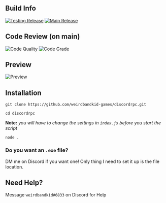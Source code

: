 ## Build Info
[![Testing Release](https://github.com/weirdbandkid-games/discordrpc/actions/workflows/release_testing.yml/badge.svg)](https://github.com/weirdbandkid-games/discordrpc/actions/workflows/release_testing.yml)
[![Main Release](https://github.com/weirdbandkid-games/discordrpc/actions/workflows/release_main.yml/badge.svg)](https://github.com/weirdbandkid-games/discordrpc/actions/workflows/release_main.yml)

## Code Review (on main)
![Code Quality](https://www.code-inspector.com/project/22490/score/svg)
![Code Grade](https://www.code-inspector.com/project/22490/status/svg)


## Preview
![Preview](https://www.weirdbandkid.games/cdn/img/rpc.png)

## Installation
`git clone https://github.com/weirdbandkid-games/discordrpc.git`

`cd discordrpc`

**Note:** *you will have to change the settings in `index.js` before you start the script*

`node .`

### Do you want an `.exe` file? 
DM me on Discord if you want one! 
Only thing I need to set it up is the file location.

## Need Help?
Message `weirdbandkid#6833` on Discord for Help

